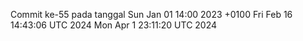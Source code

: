Commit ke-55 pada tanggal Sun Jan 01 14:00 2023 +0100
Fri Feb 16 14:43:06 UTC 2024
Mon Apr  1 23:11:20 UTC 2024
